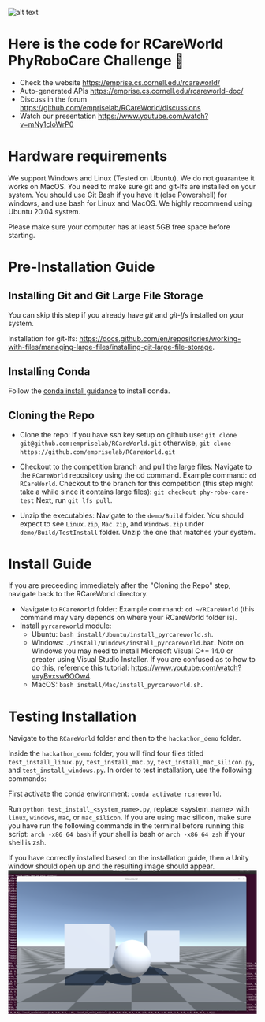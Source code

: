 ![alt text](rcareworld.png)
# Here is the code for RCareWorld PhyRoboCare Challenge 🦾
- Check the website https://emprise.cs.cornell.edu/rcareworld/
- Auto-generated APIs https://emprise.cs.cornell.edu/rcareworld-doc/
- Discuss in the forum https://github.com/empriselab/RCareWorld/discussions
- Watch our presentation https://www.youtube.com/watch?v=mNy1cloWrP0


# Hardware requirements
We support Windows and Linux (Tested on Ubuntu). We do not guarantee it works on MacOS. You need to make sure git and git-lfs are installed on your system. You should use Git Bash if you have it (else Powershell) for windows, 
and use bash for Linux and MacOS. We highly recommend using Ubuntu 20.04 system.

Please make sure your computer has at least 5GB free space before starting.



# Pre-Installation Guide

## Installing Git and Git Large File Storage

You can skip this step if you already have *git* and *git-lfs* installed on your system.

Installation for git-lfs: https://docs.github.com/en/repositories/working-with-files/managing-large-files/installing-git-large-file-storage.
## Installing Conda
Follow the [conda install guidance](https://docs.anaconda.com/miniconda/miniconda-install/) to install conda.

## Cloning the Repo
- Clone the repo:  If you have ssh key setup on github use: `git clone git@github.com:empriselab/RCareWorld.git` otherwise, `git clone https://github.com/empriselab/RCareWorld.git`

- Checkout to the competition branch and pull the large files: Navigate to the `RCareWorld` repository using the cd command. Example command: `cd RCareWorld`. Checkout to the branch for this competition (this step might take a while since it contains large files): `git checkout phy-robo-care-test` Next, run `git lfs pull`.

- Unzip the executables: Navigate to the `demo/Build` folder. You should expect to see `Linux.zip`, `Mac.zip`, and `Windows.zip` under `demo/Build/TestInstall` folder. Unzip the one that matches your system. 

# Install Guide
If you are preceeding immediately after the "Cloning the Repo" step, navigate back to the RCareWorld directory.

- Navigate to `RCareWorld` folder: Example command: `cd ~/RCareWorld` (this command may vary depends on where your RCareWorld folder is).
- Install `pyrcareworld` module: 
  - Ubuntu: `bash install/Ubuntu/install_pyrcareworld.sh`.
  - Windows: `./install/Windows/install_pyrcareworld.bat`. Note on Windows you may need to install Microsoft Visual C++ 14.0 or greater using Visual Studio Installer. If you are confused as to how to do this, reference this tutorial: https://www.youtube.com/watch?v=yBvxsw6OOw4.
  - MacOS: `bash install/Mac/install_pyrcareworld.sh`.


# Testing Installation
Navigate to the `RCareWorld` folder and then to the `hackathon_demo` folder.

Inside the `hackathon_demo` folder, you will find four files titled `test_install_linux.py`, `test_install_mac.py`, `test_install_mac_silicon.py`, and `test_install_windows.py`. In order to test installation, use the following commands: 

First activate the conda environment: `conda activate rcareworld`.

Run `python test_install_<system_name>.py`, replace <system_name> with `linux`, `windows`, `mac`, or `mac_silicon`. If you are using mac silicon, make sure you have run the following commands in the terminal before running this script:
`arch -x86_64 bash` if your shell is bash
or 
`arch -x86_64 zsh` if your shell is zsh.


If you have correctly installed based on the installation guide, then a Unity window should open up and the resulting image should appear.
![alt text](./Test_Install_Image.png)

